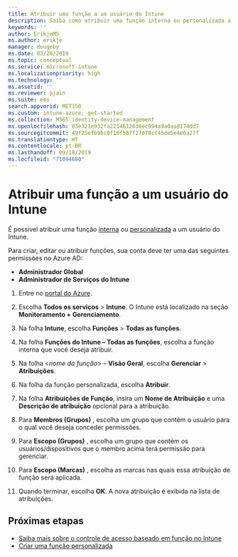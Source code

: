 ```yaml
---
title: Atribuir uma função a um usuário do Intune
description: Saiba como atribuir uma função interna ou personalizada a um usuário no Microsoft Intune.
keywords: ''
author: ErikjeMS
ms.author: erikje
manager: dougeby
ms.date: 03/26/2019
ms.topic: conceptual
ms.service: microsoft-intune
ms.localizationpriority: high
ms.technology: ''
ms.assetid: ''
ms.reviewer: pjain
ms.suite: ems
search.appverid: MET150
ms.custom: intune-azure; get-started
ms.collection: M365-identity-device-management
ms.openlocfilehash: 83e321e932fa2214612836ec994a9a0aa8174dd7
ms.sourcegitcommit: 49f25efb9bc0f16f587f27878cf45de5e4e6a27f
ms.translationtype: HT
ms.contentlocale: pt-BR
ms.lasthandoff: 09/18/2019
ms.locfileid: "71094680"
---
```

# <a name="assign-a-role-to-an-intune-user"></a>Atribuir uma função a um usuário do Intune

É possível atribuir uma função [interna](role-based-access-control.md#built-in-roles) ou [personalizada](create-custom-role.md) a um usuário do Intune.

Para criar, editar ou atribuir funções, sua conta deve ter uma das seguintes permissões no Azure AD:
- **Administrador Global**
- **Administrador de Serviços do Intune**

1. Entre no [portal do Azure](https://portal.azure.com).

2. Escolha **Todos os serviços** > **Intune**. O Intune está localizado na seção **Monitoramento + Gerenciamento**.

3. Na folha **Intune**, escolha **Funções** > **Todas as funções**.

4. Na folha **Funções do Intune – Todas as funções**, escolha a função interna que você deseja atribuir.

5. Na folha <*nome da função*> – **Visão Geral**, escolha **Gerenciar** > **Atribuições**.

6. Na folha da função personalizada, escolha **Atribuir**.

7. Na folha **Atribuições de Função**, insira um **Nome de Atribuição** e uma **Descrição de atribuição** opcional para a atribuição.

8. Para **Membros (Grupos)** , escolha um grupo que contém o usuário para o qual você deseja conceder permissões.

9. Para **Escopo (Grupos)** , escolha um grupo que contém os usuários/dispositivos que o membro acima terá permissão para gerenciar.

10. Para **Escopo (Marcas)** , escolha as marcas nas quais essa atribuição de função será aplicada.

11. Quando terminar, escolha **OK**. A nova atribuição é exibida na lista de atribuições.


## <a name="next-steps"></a>Próximas etapas
- [Saiba mais sobre o controle de acesso baseado em função no Intune](role-based-access-control.md)
- [Criar uma função personalizada](create-custom-role.md)
